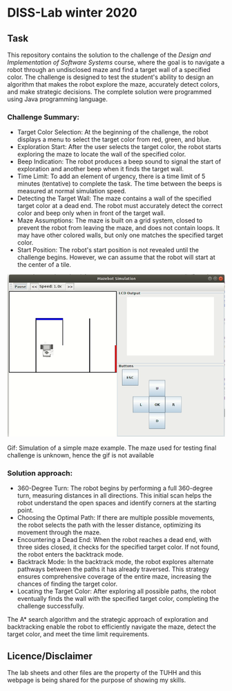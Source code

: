 # DISS-Lab winter 2020

## Task

This repository contains the solution to the challenge of the *Design and Implementation of Software Systems* course, where the goal is to navigate a robot through an undisclosed maze and find a target wall of a specified color. The challenge is designed to test the student's ability to design an algorithm that makes the robot explore the maze, accurately detect colors, and make strategic decisions. The complete solution were programmed using Java programming language.

### Challenge Summary:

* Target Color Selection: At the beginning of the challenge, the robot displays a menu to select the target color from red, green, and blue.
* Exploration Start: After the user selects the target color, the robot starts exploring the maze to locate the wall of the specified color.
* Beep Indication: The robot produces a beep sound to signal the start of exploration and another beep when it finds the target wall.
* Time Limit: To add an element of urgency, there is a time limit of 5 minutes (tentative) to complete the task. The time between the beeps is measured at normal simulation speed.
* Detecting the Target Wall: The maze contains a wall of the specified target color at a dead end. The robot must accurately detect the correct color and beep only when in front of the target wall.
* Maze Assumptions: The maze is built on a grid system, closed to prevent the robot from leaving the maze, and does not contain loops. It may have other colored walls, but only one matches the specified target color.
* Start Position: The robot's start position is not revealed until the challenge begins. However, we can assume that the robot will start at the center of a tile.

![Simulation of simple maze](https://github.com/SubramanyaGurumurthy/DISS-Lab/blob/main/simulation%20installation%20guidelines/1.%20simulatorDemo.gif)

Gif: Simulation of a simple maze example. The maze used for testing final challenge is unknown, hence the gif is not available
### Solution approach:
* 360-Degree Turn: The robot begins by performing a full 360-degree turn, measuring distances in all directions. This initial scan helps the robot understand the open spaces and identify corners at the starting point.
* Choosing the Optimal Path: If there are multiple possible movements, the robot selects the path with the lesser distance, optimizing its movement through the maze.
* Encountering a Dead End: When the robot reaches a dead end, with three sides closed, it checks for the specified target color. If not found, the robot enters the backtrack mode.
* Backtrack Mode: In the backtrack mode, the robot explores alternate pathways between the paths it has already traversed. This strategy ensures comprehensive coverage of the entire maze, increasing the chances of finding the target color.
* Locating the Target Color: After exploring all possible paths, the robot eventually finds the wall with the specified target color, completing the challenge successfully.

The A* search algorithm and the strategic approach of exploration and backtracking enable the robot to efficiently navigate the maze, detect the target color, and meet the time limit requirements.

## Licence/Disclaimer
The lab sheets and other files are the property of the TUHH and this webpage is being shared for the purpose of showing my skills.
